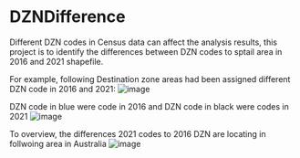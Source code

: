 # DZNDifference

Different DZN codes in Census data can affect the analysis results, this project is to identify the differences between DZN codes to sptail area in 2016 and 2021 shapefile.

For example, following Destination zone areas had been assigned different DZN code in 2016 and 2021:
![image](https://github.com/Lanxuehua/DZNDifference/assets/107735017/2acd265c-f0dd-4c3b-9022-e850a4a3b286)

DZN code in blue were code in 2016 and DZN code in black were codes in 2021
![image](https://github.com/Lanxuehua/DZNDifference/assets/107735017/15da8411-3fca-4f3f-9dfc-ea7d67b417d9)

To overview, the differences 2021 codes to 2016 DZN are locating in follwoing area in Australia
![image](https://github.com/Lanxuehua/DZNDifference/assets/107735017/29116a56-9335-43fa-831e-7d58d95433f5)
